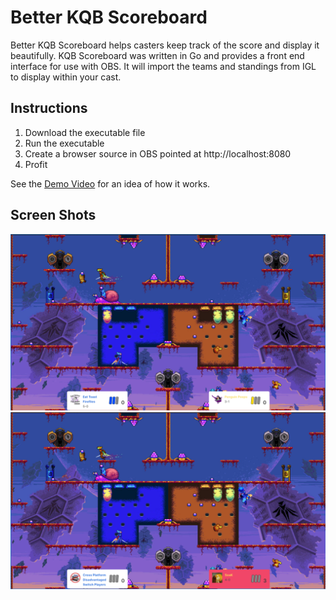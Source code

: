 # Better KQB Scoreboard

Better KQB Scoreboard helps casters keep track of the score and display it beautifully. KQB Scoreboard was written in Go and provides a front end interface for use with OBS. It will import the teams and standings from IGL to display within your cast. 

## Instructions
1. Download the executable file
2. Run the executable
3. Create a browser source in OBS pointed at http://localhost:8080
4. Profit

See the [Demo Video](https://www.youtube.com/watch?v=MoYvcVgOC2Y) for an idea of how it works. 

## Screen Shots
![Screen Shot 1](/screenshots/scoreboard-ss-1.png)
![Screen Shot 2](/screenshots/scoreboard-ss-2.png)